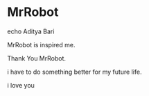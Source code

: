 # MrRobot

echo Aditya Bari 

MrRobot is inspired me.

Thank You MrRobot.

i have to do something better for my future life.

i love you
